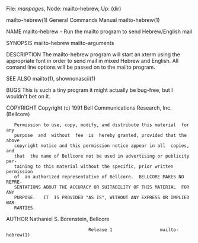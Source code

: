 File: *manpages*,  Node: mailto-hebrew,  Up: (dir)

mailto-hebrew(1)            General Commands Manual           mailto-hebrew(1)



NAME
       mailto-hebrew - Run the mailto program to send Hebrew/English mail

SYNOPSIS
       mailto-hebrew  mailto-arguments

DESCRIPTION
       The  mailto-hebrew  program  will  start an xterm using the appropriate
       font in order to send mail in mixed Hebrew  and  English.   All  comand
       line options will be passed on to the mailto program.

SEE ALSO
       mailto(1), shownonascii(1)

BUGS
       This  is  such  a  tiny  program  it  might actually be bug-free, but I
       wouldn't bet on it.

COPYRIGHT
       Copyright (c) 1991 Bell Communications Research, Inc. (Bellcore)

       Permission to use, copy, modify, and distribute this material  for  any
       purpose  and  without  fee  is  hereby granted, provided that the above
       copyright notice and this permission notice appear in all  copies,  and
       that  the name of Bellcore not be used in advertising or publicity per-
       taining to this material without the specific, prior written permission
       of  an authorized representative of Bellcore.  BELLCORE MAKES NO REPRE-
       SENTATIONS ABOUT THE ACCURACY OR SUITABILITY OF THIS MATERIAL  FOR  ANY
       PURPOSE.   IT  IS PROVIDED "AS IS", WITHOUT ANY EXPRESS OR IMPLIED WAR-
       RANTIES.

AUTHOR
       Nathaniel S. Borenstein, Bellcore



                                   Release 1                  mailto-hebrew(1)
